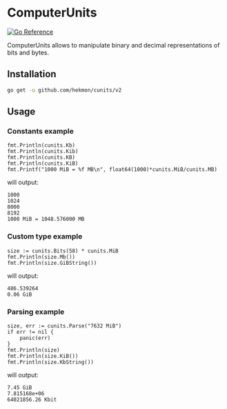 # ComputerUnits

[![Go Reference](https://pkg.go.dev/badge/github.com/hekmon/cunits/v2.svg)](https://pkg.go.dev/github.com/hekmon/cunits/v2)

ComputerUnits allows to manipulate binary and decimal representations of bits and bytes.

## Installation

```bash
go get -u github.com/hekmon/cunits/v2
```

## Usage

### Constants example

```golang
fmt.Println(cunits.Kb)
fmt.Println(cunits.Kib)
fmt.Println(cunits.KB)
fmt.Println(cunits.KiB)
fmt.Printf("1000 MiB = %f MB\n", float64(1000)*cunits.MiB/cunits.MB)
```

will output:

```text
1000
1024
8000
8192
1000 MiB = 1048.576000 MB
```

### Custom type example

```golang
size := cunits.Bits(58) * cunits.MiB
fmt.Println(size.Mb())
fmt.Println(size.GiBString())
```

will output:

```text
486.539264
0.06 GiB
```

### Parsing example

```golang
size, err := cunits.Parse("7632 MiB")
if err != nil {
    panic(err)
}
fmt.Println(size)
fmt.Println(size.KiB())
fmt.Println(size.KbString())
```

will output:

```text
7.45 GiB
7.815168e+06
64021856.26 Kbit
```
